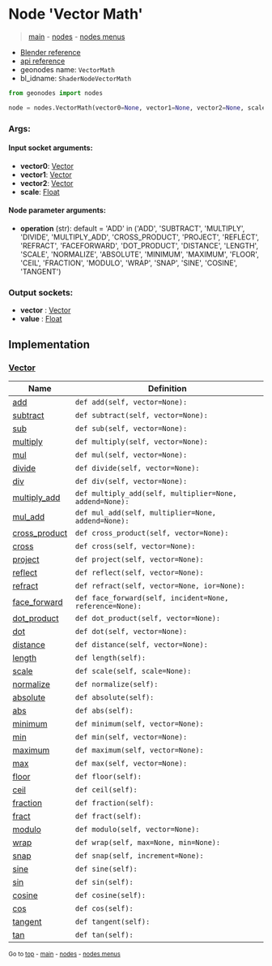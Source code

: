 # Node 'Vector Math'

> [main](../structure.md) - [nodes](nodes.md) - [nodes menus](nodes_menus.md)

- [Blender reference](https://docs.blender.org/manual/en/latest/modeling/geometry_nodes/vector/vector_math.html)
- [api reference](https://docs.blender.org/api/current/bpy.types.ShaderNodeVectorMath.html)
- geonodes name: `VectorMath`
- bl_idname: `ShaderNodeVectorMath`

```python
from geonodes import nodes

node = nodes.VectorMath(vector0=None, vector1=None, vector2=None, scale=None, operation='ADD')
```

### Args:

#### Input socket arguments:

- **vector0**: [Vector](Vector.md)
- **vector1**: [Vector](Vector.md)
- **vector2**: [Vector](Vector.md)
- **scale**: [Float](Float.md)

#### Node parameter arguments:

- **operation** (str): default = 'ADD' in ('ADD', 'SUBTRACT', 'MULTIPLY', 'DIVIDE', 'MULTIPLY_ADD', 'CROSS_PRODUCT', 'PROJECT', 'REFLECT', 'REFRACT', 'FACEFORWARD', 'DOT_PRODUCT', 'DISTANCE', 'LENGTH', 'SCALE', 'NORMALIZE', 'ABSOLUTE', 'MINIMUM', 'MAXIMUM', 'FLOOR', 'CEIL', 'FRACTION', 'MODULO', 'WRAP', 'SNAP', 'SINE', 'COSINE', 'TANGENT')

### Output sockets:

- **vector** : [Vector](Vector.md)
- **value** : [Float](Float.md)

## Implementation

### [Vector](Vector.md)

| Name | Definition |
|------|------------|
 | [add](Vector.md#add) | `def add(self, vector=None):` |
 | [subtract](Vector.md#subtract) | `def subtract(self, vector=None):` |
 | [sub](Vector.md#sub) | `def sub(self, vector=None):` |
 | [multiply](Vector.md#multiply) | `def multiply(self, vector=None):` |
 | [mul](Vector.md#mul) | `def mul(self, vector=None):` |
 | [divide](Vector.md#divide) | `def divide(self, vector=None):` |
 | [div](Vector.md#div) | `def div(self, vector=None):` |
 | [multiply_add](Vector.md#multiply_add) | `def multiply_add(self, multiplier=None, addend=None):` |
 | [mul_add](Vector.md#mul_add) | `def mul_add(self, multiplier=None, addend=None):` |
 | [cross_product](Vector.md#cross_product) | `def cross_product(self, vector=None):` |
 | [cross](Vector.md#cross) | `def cross(self, vector=None):` |
 | [project](Vector.md#project) | `def project(self, vector=None):` |
 | [reflect](Vector.md#reflect) | `def reflect(self, vector=None):` |
 | [refract](Vector.md#refract) | `def refract(self, vector=None, ior=None):` |
 | [face_forward](Vector.md#face_forward) | `def face_forward(self, incident=None, reference=None):` |
 | [dot_product](Vector.md#dot_product) | `def dot_product(self, vector=None):` |
 | [dot](Vector.md#dot) | `def dot(self, vector=None):` |
 | [distance](Vector.md#distance) | `def distance(self, vector=None):` |
 | [length](Vector.md#length-property) | `def length(self):` |
 | [scale](Vector.md#scale) | `def scale(self, scale=None):` |
 | [normalize](Vector.md#normalize) | `def normalize(self):` |
 | [absolute](Vector.md#absolute) | `def absolute(self):` |
 | [abs](Vector.md#abs) | `def abs(self):` |
 | [minimum](Vector.md#minimum) | `def minimum(self, vector=None):` |
 | [min](Vector.md#min) | `def min(self, vector=None):` |
 | [maximum](Vector.md#maximum) | `def maximum(self, vector=None):` |
 | [max](Vector.md#max) | `def max(self, vector=None):` |
 | [floor](Vector.md#floor) | `def floor(self):` |
 | [ceil](Vector.md#ceil) | `def ceil(self):` |
 | [fraction](Vector.md#fraction) | `def fraction(self):` |
 | [fract](Vector.md#fract) | `def fract(self):` |
 | [modulo](Vector.md#modulo) | `def modulo(self, vector=None):` |
 | [wrap](Vector.md#wrap) | `def wrap(self, max=None, min=None):` |
 | [snap](Vector.md#snap) | `def snap(self, increment=None):` |
 | [sine](Vector.md#sine) | `def sine(self):` |
 | [sin](Vector.md#sin) | `def sin(self):` |
 | [cosine](Vector.md#cosine) | `def cosine(self):` |
 | [cos](Vector.md#cos) | `def cos(self):` |
 | [tangent](Vector.md#tangent) | `def tangent(self):` |
 | [tan](Vector.md#tan) | `def tan(self):` |

<sub>Go to [top](#node-Vector-Math) - [main](../structure.md) - [nodes](nodes.md) - [nodes menus](nodes_menus.md)</sub>

